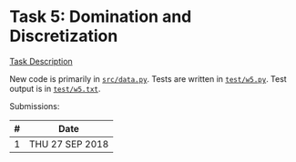 # Task 5: Domination and Discretization

[Task Description](https://txt.github.io/fss18/proj/w5/)

New code is primarily in [`src/data.py`](src/data.py).
Tests are written in [`test/w5.py`](test/w5.py).
Test output is in [`test/w5.txt`](test/w5.txt).

Submissions:

| # | Date |
| --- | --- |
| 1 | THU 27 SEP 2018 |